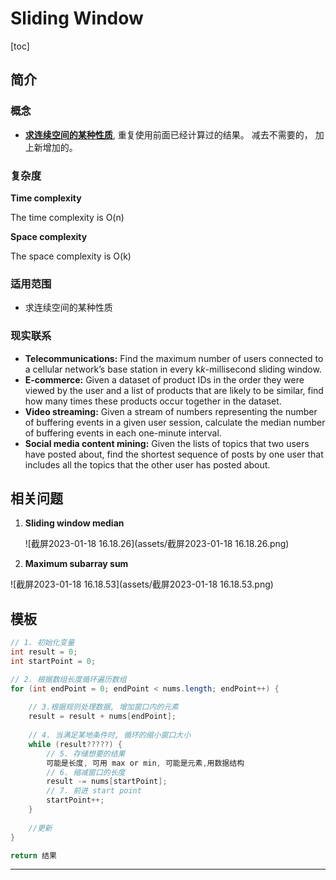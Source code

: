 # Sliding Window

[toc]

## 简介

### 概念

- **<u>求连续空间的某种性质</u>**, 重复使用前面已经计算过的结果。 减去不需要的， 加上新增加的。

### 复杂度

**Time complexity**

The time complexity is O(n)

**Space complexity**

The space complexity is O(k)

### 适用范围

- 求连续空间的某种性质

### 现实联系

- **Telecommunications:** Find the maximum number of users connected to a cellular network’s base station in every k*k*-millisecond sliding window.
- **E-commerce:** Given a dataset of product IDs in the order they were viewed by the user and a list of products that are likely to be similar, find how many times these products occur together in the dataset.
- **Video streaming:** Given a stream of numbers representing the number of buffering events in a given user session, calculate the median number of buffering events in each one-minute interval.
- **Social media content mining:** Given the lists of topics that two users have posted about, find the shortest sequence of posts by one user that includes all the topics that the other user has posted about.

## 相关问题

1. **Sliding window median**

   ![截屏2023-01-18 16.18.26](assets/截屏2023-01-18 16.18.26.png)

2. **Maximum subarray sum**

![截屏2023-01-18 16.18.53](assets/截屏2023-01-18 16.18.53.png)

## 模板

```java
// 1. 初始化变量
int result = 0;
int startPoint = 0;

// 2. 根据数组长度循环遍历数组
for (int endPoint = 0; endPoint < nums.length; endPoint++) {
    
    // 3.根据规则处理数据, 增加窗口内的元素
    result = result + nums[endPoint];
    
    // 4. 当满足某地条件时, 循环的缩小窗口大小
    while (result?????) {
        // 5. 存储想要的结果
        可能是长度, 可用 max or min, 可能是元素,用数据结构
        // 6. 缩减窗口的长度
        result -= nums[startPoint];
        // 7. 前进 start point
        startPoint++;
    }
    
    //更新
}

return 结果
```



------

